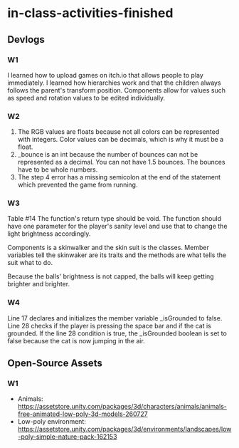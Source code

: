 # in-class-activities-finished

## Devlogs

### W1

I learned how to upload games on itch.io that allows people to play immediately. I learned how hierarchies work and that the children always follows the parent's transform position. Components allow for values such as speed and rotation values to be edited individually.

### W2
1. The RGB values are floats because not all colors can be represented with integers. Color values can be decimals, which is why it must be a float.
2. _bounce is an int because the number of bounces can not be represented as a decimal. You can not have 1.5 bounces. The bounces have to be whole numbers.
3. The step 4 error has a missing semicolon at the end of the statement which prevented the game from running.
   
### W3
Table #14
The function's return type should be void. The function should have one parameter for the player's sanity level and use that to change the light brightness accordingly.

Components is a skinwalker and the skin suit is the classes. Member variables tell the skinwaker are its traits and the methods are what tells the suit what to do.

Because the balls' brightness is not capped, the balls will keep getting brighter and brighter.

### W4
Line 17 declares and initializes the member variable _isGrounded to false. Line 28 checks if the player is pressing the space bar and if the cat is grounded. If the line 28 condition is true, the _isGrounded boolean is set to false because the cat is now jumping in the air.

## Open-Source Assets

### W1

* Animals: https://assetstore.unity.com/packages/3d/characters/animals/animals-free-animated-low-poly-3d-models-260727
* Low-poly environment: https://assetstore.unity.com/packages/3d/environments/landscapes/low-poly-simple-nature-pack-162153
